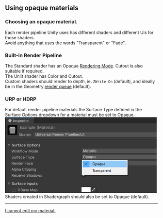 ## Using opaque materials

### Choosing an opaque material.  
Each render pipeline Unity uses has different shaders and different UIs for those shaders.  
Avoid anything that uses the words "Transparent" or "Fade".

### Built-in Render Pipeline
The Standard shader has an Opaque [Rendering Mode](https://docs.unity3d.com/Manual/StandardShaderMaterialParameterRenderingMode.html). Cutout is also suitable if required.  
The Unlit shader has Color and Cutout.  
Custom shaders should render to depth, ie. `ZWrite On` (default), and ideally be in the Geometry [render queue](https://docs.unity3d.com/Manual/SL-SubShaderTags.html) (default).

### URP or HDRP
For default render pipeline materials the Surface Type defined in the Surface Options dropdown for a material must be set to Opaque.  
![Opaque Material](urp-opaque-mat.png)  
Shaders created in Shadergraph should also be set to Opaque (default).

--- 

[I cannot edit my material.](../Readonly%20Materials.md)